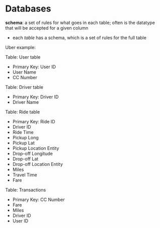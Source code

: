 # Databases

**schema**: a set of rules for what goes in each table; often is the datatype that will be accepted for a given column
  - each *table* has a schema, which is a set of rules for the full table


Uber example:

Table: User table
- Primary Key: User ID
- User Name
- CC Number

Table: Driver table
- Primary Key: Driver ID
- Driver Name

Table: Ride table
- Primary Key: Ride ID
- Driver ID
- Ride Time
- Pickup Long
- Pickup Lat
- Pickup Location Entity
- Drop-off Longitude
- Drop-off Lat
- Drop-off Location Entity
- Miles
- Travel Time
- Fare

Table: Transactions
- Primary Key: CC Number
- Fare
- Miles
- Driver ID
- User ID
